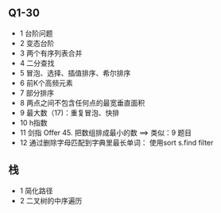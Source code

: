 ## Q1-30
- 1 台阶问题
- 2 变态台阶
- 3 两个有序列表合并
- 4 二分查找
- 5 冒泡、选择、插值排序、希尔排序
- 6 前K个高频元素
- 7 部分排序
- 8 两点之间不包含任何点的最宽垂直面积
- 9 最大数（17)：重复冒泡、快排
- 10 h指数
- 11 剑指 Offer 45. 把数组排成最小的数  ==> 类似：9 题目
- 12 通过删除字母匹配到字典里最长单词： 使用sort s.find filter



## 栈
- 1 简化路径
- 2 二叉树的中序遍历